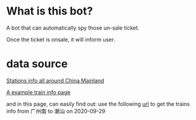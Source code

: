 # What is this bot?

A bot that can automatically spy those un-sale ticket.

Once the ticket is onsale, it will inform user.

# data source

[Stations info all around China Mainland](https://kyfw.12306.cn/otn/resources/js/framework/station_name.js)

[A example train info page](https://kyfw.12306.cn/otn/leftTicket/init?linktypeid=dc&fs=广州南,IZQ&ts=潮汕,CBQ&date=2020-09-29&flag=N,N,Y)

and in this page, can easily find out: use the following [url](https://kyfw.12306.cn/otn/leftTicket/query?leftTicketDTO.train_date=2020-09-29&leftTicketDTO.from_station=IZQ&leftTicketDTO.to_station=CBQ&purpose_codes=ADULT) to get the trains info from 广州南 to 潮汕 on 2020-09-29
